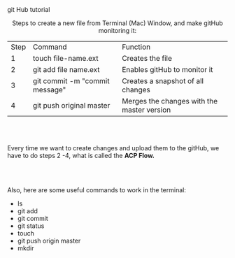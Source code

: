 <html>
    <head>git Hub tutorial<head>
    <body>
        <p align="center" font-color="00FFFF">
        Steps to create a new file from Terminal (Mac) Window, and make gitHub monitoring it: 
        </p>
        <table>
            <tr>
                <td> Step</td>
                <td>Command</td>
                <td>Function</td>
            </tr>
            <tr>
                <td>1</td>
                <td>touch file-name.ext</td>
                <td>Creates the file</td>
            </tr>
            <tr>
                <td>2</td>
                <td>git add file name.ext</td>
                <td>Enables gitHub to monitor it</td>
            </tr>
            <tr>
                <td>3</td>
                <td>git commit -m "commit message"</td>
                <td>Creates a snapshot of all changes</td>
            </tr>
            <tr>
                <td>4</td>
                <td>git push original master</td>
                <td>Merges the changes with the master version</td>
            </tr>
        </table>
        <br><br>
        <p>
        Every time we want to create changes and upload them to the gitHub, we have to do steps 2 -4, what is called the <b>ACP Flow. </b>
        </p>
        <br><br>
        <p>
        Also, here are some useful commands to work in the terminal:
        </p>
        <ul>
            <li>ls </li>
            <li>git add </li>
            <li>git commit </li>
            <li>git status</li>
            <li>touch </li>
            <li>git push origin master </li>
            <li>mkdir</li>
        </ul>
    </body>
</html>

